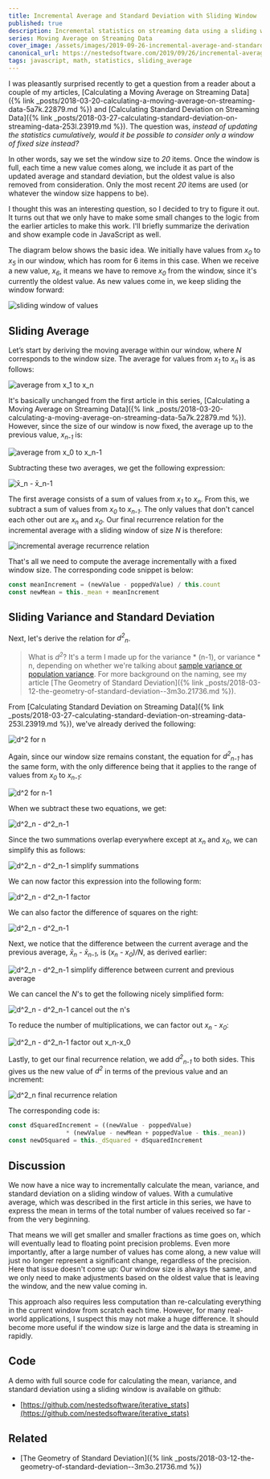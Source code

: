 ```yaml
---
title: Incremental Average and Standard Deviation with Sliding Window
published: true
description: Incremental statistics on streaming data using a sliding window
series: Moving Average on Streaming Data
cover_image: /assets/images/2019-09-26-incremental-average-and-standard-deviation-with-sliding-window-470k.176143/kkdze89gfbuxe3gwfzl3.jpg
canonical_url: https://nestedsoftware.com/2019/09/26/incremental-average-and-standard-deviation-with-sliding-window-470k.176143.html
tags: javascript, math, statistics, sliding_average
---
```


I was pleasantly surprised recently to get a question from a reader about a couple of my articles, [Calculating a Moving Average on Streaming Data]({% link _posts/2018-03-20-calculating-a-moving-average-on-streaming-data-5a7k.22879.md %}) and [Calculating Standard Deviation on Streaming Data]({% link _posts/2018-03-27-calculating-standard-deviation-on-streaming-data-253l.23919.md %}). The question was, _instead of updating the statistics cumulatively, would it be possible to consider only a window of fixed size instead?_

In other words, say we set the window size to _20_ items. Once the window is full, each time a new value comes along, we include it as part of the updated average and standard deviation, but the oldest value is also removed from consideration. Only the most recent _20_ items are used (or whatever the window size happens to be).

I thought this was an interesting question, so I decided to try to figure it out. It turns out that we only have to make some small changes to the logic from the earlier articles to make this work. I'll briefly summarize the derivation and show example code in JavaScript as well.

The diagram below shows the basic idea. We initially have values from _x<sub>0</sub>_ to _x<sub>5</sub>_ in our window, which has room for 6 items in this case. When we receive a new value, _x<sub>6</sub>_, it means we have to remove _x<sub>0</sub>_ from the window, since it's currently the oldest value. As new values come in, we keep sliding the window forward:

![sliding window of values](/assets/images/2019-09-26-incremental-average-and-standard-deviation-with-sliding-window-470k.176143/x990ut3oilhljzi8eo22.png)

## Sliding Average

Let’s start by deriving the moving average within our window, where _N_ corresponds to the window size. The average for values from _x<sub>1</sub>_ to _x<sub>n</sub>_ is as follows:

![average from x_1 to x_n](/assets/images/2019-09-26-incremental-average-and-standard-deviation-with-sliding-window-470k.176143/5vcf5n26a7pghghwzrzy.png)

It's basically unchanged from the first article in this series, [Calculating a Moving Average on Streaming Data]({% link _posts/2018-03-20-calculating-a-moving-average-on-streaming-data-5a7k.22879.md %}). However, since the size of our window is now fixed, the average up to the previous value, _x<sub>n-1</sub>_ is:

![average from x_0 to x_n-1](/assets/images/2019-09-26-incremental-average-and-standard-deviation-with-sliding-window-470k.176143/xgveudg9s7d84ihs2hi9.png)

Subtracting these two averages, we get the following expression:

![x̄_n - x̄_n-1](/assets/images/2019-09-26-incremental-average-and-standard-deviation-with-sliding-window-470k.176143/qrrcnic8nyd33pphbask.png)

The first average consists of a sum of values from _x<sub>1</sub>_ to _x<sub>n</sub>_. From this, we subtract a sum of values from _x<sub>0</sub>_ to _x<sub>n-1</sub>_. The only values that don't cancel each other out are _x<sub>n</sub>_ and _x<sub>0</sub>_. Our final recurrence relation for the incremental average with a sliding window of size _N_ is therefore:

![incremental average recurrence relation](/assets/images/2019-09-26-incremental-average-and-standard-deviation-with-sliding-window-470k.176143/tqd4wec1gu2g15nw3o3u.png)

That's all we need to compute the average incrementally with a fixed window size.  The corresponding code snippet is below:

```javascript
const meanIncrement = (newValue - poppedValue) / this.count
const newMean = this._mean + meanIncrement
```

## Sliding Variance and Standard Deviation

Next, let's derive the relation for _d<sup>2</sup><sub>n</sub>_.

>What is _d<sup>2</sup>_? It's a term I made up for the variance * (n-1), or variance * n, depending on whether we're talking about [sample variance or population variance](https://en.wikipedia.org/wiki/Variance#Population_variance_and_sample_variance). For more background on the naming, see my article [The Geometry of Standard Deviation]({% link _posts/2018-03-12-the-geometry-of-standard-deviation--3m3o.21736.md %}).

From [Calculating Standard Deviation on Streaming Data]({% link _posts/2018-03-27-calculating-standard-deviation-on-streaming-data-253l.23919.md %}), we've already derived the following:

![d^2 for n](/assets/images/2019-09-26-incremental-average-and-standard-deviation-with-sliding-window-470k.176143/z0qgsmyqtk51mhu7sgkv.png)

Again, since our window size remains constant, the equation for _d<sup>2</sup><sub>n-1</sub>_ has the same form, with the only difference being that it applies to the range of values from _x<sub>0</sub>_ to _x<sub>n-1</sub>_:

![d^2 for n-1](/assets/images/2019-09-26-incremental-average-and-standard-deviation-with-sliding-window-470k.176143/lmsgywfd2qotovar1k2h.png)

When we subtract these two equations, we get:

![d^2_n - d^2_n-1](/assets/images/2019-09-26-incremental-average-and-standard-deviation-with-sliding-window-470k.176143/81wo3c3ck7ki0jhmag3v.png)

Since the two summations overlap everywhere except at _x<sub>n</sub>_ and _x<sub>0</sub>_, we can simplify this as follows:

![d^2_n - d^2_n-1 simplify summations](/assets/images/2019-09-26-incremental-average-and-standard-deviation-with-sliding-window-470k.176143/277ncxfdha50l4gw5x2o.png)

We can now factor this expression into the following form:

![d^2_n - d^2_n-1 factor](/assets/images/2019-09-26-incremental-average-and-standard-deviation-with-sliding-window-470k.176143/1dtryozc0oj5lzuv6nxs.png)

We can also factor the difference of squares on the right:

![d^2_n - d^2_n-1 ](/assets/images/2019-09-26-incremental-average-and-standard-deviation-with-sliding-window-470k.176143/qkkwy8hzsxf2u10pxk3b.png)

Next, we notice that the difference between the current average and the previous average, _x̄<sub>n</sub> - x̄<sub>n-1</sub>_, is (_x<sub>n</sub> - x<sub>0</sub>)/N_, as derived earlier:

![d^2_n - d^2_n-1 simplify difference between current and previous average](/assets/images/2019-09-26-incremental-average-and-standard-deviation-with-sliding-window-470k.176143/5gsr9p3rdockbtf1i9ne.png)

We can cancel the _N_'s to get the following nicely simplified form:

![d^2_n - d^2_n-1 cancel out the n's](/assets/images/2019-09-26-incremental-average-and-standard-deviation-with-sliding-window-470k.176143/3yhd7bsxt2g7lbnhbzya.png)

To reduce the number of multiplications, we can factor out _x<sub>n</sub> - x<sub>0</sub>_:

![d^2_n - d^2_n-1 factor out x_n-x_0](/assets/images/2019-09-26-incremental-average-and-standard-deviation-with-sliding-window-470k.176143/zytuml4su0ynio6qnxnl.png)

Lastly, to get our final recurrence relation, we add _d<sup>2</sup><sub>n-1</sub>_ to both sides. This gives us the new value of _d<sup>2</sup>_ in terms of the previous value and an increment:

![d^2_n final recurrence relation](/assets/images/2019-09-26-incremental-average-and-standard-deviation-with-sliding-window-470k.176143/0rk8thrj30lf1r8llx9x.png)

The corresponding code is:

```javascript
const dSquaredIncrement = ((newValue - poppedValue)
                * (newValue - newMean + poppedValue - this._mean))
const newDSquared = this._dSquared + dSquaredIncrement
```

## Discussion

We now have a nice way to incrementally calculate the mean, variance, and standard deviation on a sliding window of values. With a cumulative average, which was described in the first article in this series, we have to express the mean in terms of the total number of values received so far - from the very beginning.

That means we will get smaller and smaller fractions as time goes on, which will eventually lead to floating point precision problems. Even more importantly, after a large number of values has come along, a new value will just no longer represent a significant change, regardless of the precision. Here that issue doesn't come up: Our window size is always the same, and we only need to make adjustments based on the oldest value that is leaving the window, and the new value coming in.

This approach also requires less computation than re-calculating everything in the current window from scratch each time. However, for many real-world applications, I suspect this may not make a huge difference. It should become more useful if the window size is large and the data is streaming in rapidly.

## Code

A demo with full source code for calculating the mean, variance, and standard deviation using a sliding window is available on github:

* [https://github.com/nestedsoftware/iterative_stats](https://github.com/nestedsoftware/iterative_stats)

## Related

* [The Geometry of Standard Deviation]({% link _posts/2018-03-12-the-geometry-of-standard-deviation--3m3o.21736.md %})
